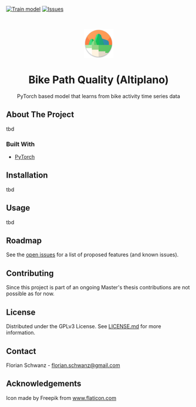 [![Train model](https://github.com/fom-big-data-bike-path-quality/fom-big-data-bike-path-quality-model/actions/workflows/train-model-workflow.yaml/badge.svg)](https://github.com/fom-big-data-bike-path-quality/fom-big-data-bike-path-quality-model/actions/workflows/train-model-workflow.yaml)
[![Issues](https://img.shields.io/github/issues/florianschwanz/fom-big-data-bike-path-quality-model)](https://github.com/florianschwanz/fom-big-data-bike-path-quality-model/issues)

<br />
<p align="center">
  <a href="https://github.com/florianschwanz/fom-big-data-bike-path-quality-model">
    <img src="./logo.png" alt="Logo" width="80" height="80">
  </a>

  <h1 align="center">Bike Path Quality (Altiplano)</h1>

  <p align="center">
    PyTorch based model that learns from bike activity time series data
  </p>
</p>

## About The Project

tbd

### Built With

* [PyTorch](https://pytorch.org/)

## Installation

tbd

## Usage

tbd

## Roadmap

See the [open issues](https://github.com/florianschwanz/fom-big-data-bike-path-quality-model/issues) for a list of proposed features (and
 known issues).

## Contributing

Since this project is part of an ongoing Master's thesis contributions are not possible as for now.

## License

Distributed under the GPLv3 License. See [LICENSE.md](./LICENSE.md) for more information.

## Contact

Florian Schwanz - florian.schwanz@gmail.com

## Acknowledgements

Icon made by Freepik from www.flaticon.com
